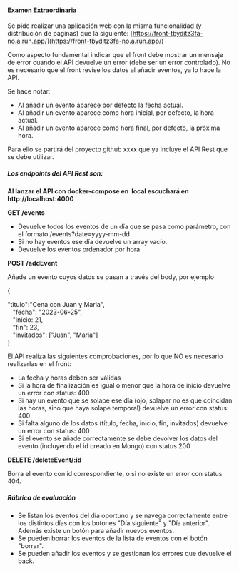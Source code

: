 #### Examen Extraordinaria

Se pide realizar una aplicación web con la misma funcionalidad (y distribución de páginas) que la siguiente: [https://front-tbyditz3fa-no.a.run.app/](https://front-tbyditz3fa-no.a.run.app/)

Como aspecto fundamental indicar que el front debe mostrar un mensaje de error cuando el API devuelve un error (debe ser un error controlado). No es necesario que el front revise los datos al añadir eventos, ya lo hace la API.

Se hace notar:

- Al añadir un evento aparece por defecto la fecha actual.
- Al añadir un evento aparece como hora inicial, por defecto, la hora actual.
- Al añadir un evento aparece como hora final, por defecto, la próxima hora.

Para ello se partirá del proyecto github xxxx que ya incluye el API Rest que se debe utilizar.

##### Los endpoints del API Rest son:

**Al lanzar el API con docker-compose en  local escuchará en http://localhost:4000**

**GET /events**

- Devuelve todos los eventos de un día que se pasa como parámetro, con el formato /events?date=yyyy-mm-dd
- Si no hay eventos ese día devuelve un array vacío.
- Devuelve los eventos ordenador por hora

**POST /addEvent**

Añade un evento cuyos datos se pasan a través del body, por ejemplo

{

"titulo":"Cena con Juan y Maria",  
   "fecha": "2023-06-25",  
   "inicio: 21,  
   "fin": 23,  
   "invitados": \["Juan", "Maria"\]  
}

El API realiza las siguientes comprobaciones, por lo que NO es necesario realizarlas en el front:

- La fecha y horas deben ser válidas
- Si la hora de finalización es igual o menor que la hora de inicio devuelve un error con status: 400
- Si hay un evento que se solape ese día (ojo, solapar no es que coincidan las horas, sino que haya solape temporal) devuelve un error con status: 400
- Si falta alguno de los datos (título, fecha, inicio, fin, invitados) devuelve un error con status: 400
- Si el evento se añade correctamente se debe devolver los datos del evento (incluyendo el id creado en Mongo) con status 200

**DELETE /deleteEvent/:id**

Borra el evento con id correspondiente, o si no existe un error con status 404.

##### Rúbrica de evaluación

- Se listan los eventos del día oportuno y se navega correctamente entre los distintos días con los botones "Día siguiente" y "Día anterior". Además existe un botón para añadir nuevos eventos.
- Se pueden borrar los eventos de la lista de eventos con el botón "borrar".
- Se pueden añadir los eventos y se gestionan los errores que devuelve el back.
